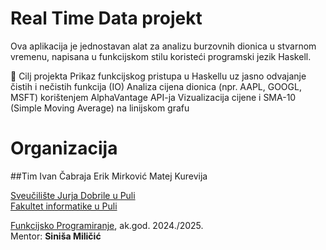 # Real Time Data projekt 

Ova aplikacija je jednostavan alat za analizu burzovnih dionica u stvarnom vremenu, napisana u funkcijskom stilu koristeći programski jezik Haskell.

🎯 Cilj projekta
Prikaz funkcijskog pristupa u Haskellu uz jasno odvajanje čistih i nečistih funkcija (IO)
Analiza cijena dionica (npr. AAPL, GOOGL, MSFT) korištenjem AlphaVantage API-ja
Vizualizacija cijene i SMA-10 (Simple Moving Average) na linijskom grafu


# Organizacija

##Tim
Ivan Čabraja
Erik Mirković
Matej Kurevija


[Sveučilište Jurja Dobrile u Puli](http://www.unipu.hr/)  
[Fakultet informatike u Puli](https://fipu.unipu.hr/)

[Funkcijsko Programiranje]([http://ntankovic.unipu.hr/pi](https://moodle.srce.hr/2024-2025/course/view.php?id=215172)), ak.god. 2024./2025.  
Mentor: **Siniša Miličić** 
